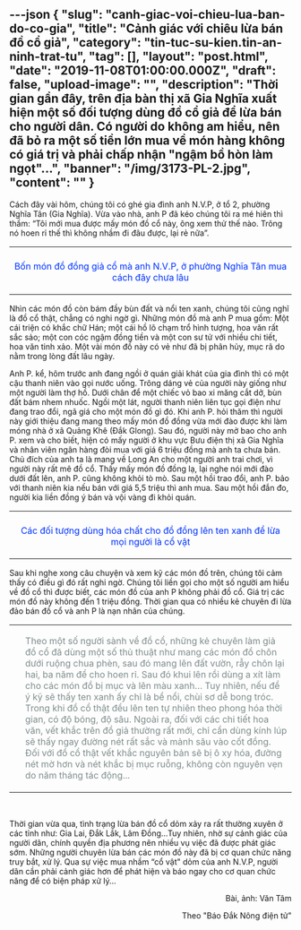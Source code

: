 ---json
{
    "slug": "canh-giac-voi-chieu-lua-ban-do-co-gia",
    "title": "Cảnh giác với chiêu lừa bán đồ cổ giả",
    "category": "tin-tuc-su-kien.tin-an-ninh-trat-tu",
    "tag": [],
    "layout": "post.html",
    "date": "2019-11-08T01:00:00.000Z",
    "draft": false,
    "upload-image": "",
    "description": "Thời gian gần đây, trên địa bàn thị xã Gia Nghĩa xuất hiện một số đối tượng dùng đồ cổ giả để lừa bán cho người dân. Có người do không am hiểu, nên đã bỏ ra một số tiền lớn mua về món hàng không có giá trị và phải chấp nhận \"ngậm bồ hòn làm ngọt\"...",
    "banner": "/img/3173-PL-2.jpg",
    "__content__": ""
}
---
<p>C&aacute;ch đ&acirc;y v&agrave;i h&ocirc;m, ch&uacute;ng t&ocirc;i c&oacute; gh&eacute; gia đ&igrave;nh anh N.V.P, ở tổ 2, phường Nghĩa T&acirc;n (Gia Nghĩa). Vừa v&agrave;o nh&agrave;, anh P đ&atilde; k&eacute;o ch&uacute;ng t&ocirc;i ra m&eacute; hi&ecirc;n th&igrave; thầm: &ldquo;T&ocirc;i mới mua được mấy m&oacute;n đồ cổ n&agrave;y, &ocirc;ng xem thử thế n&agrave;o. Tr&ocirc;ng n&oacute; hoen rỉ thế th&igrave; kh&ocirc;ng nhầm đi đ&acirc;u được, lại rẻ nữa&rdquo;.</p>

<table align="center">
	<tbody>
		<tr>
			<td><img alt="" src="http://www.baodaknong.org.vn/database/image/2019/11/07/3173-PL-1.jpg" /></td>
		</tr>
		<tr>
			<td>
			<p style="text-align:center"><span style="color:#0033ff">Bốn m&oacute;n đồ đồng giả cổ m&agrave; anh N.V.P, ở phường Nghĩa T&acirc;n mua c&aacute;ch đ&acirc;y chưa l&acirc;u</span></p>
			</td>
		</tr>
	</tbody>
</table>

<p>Nh&igrave;n c&aacute;c m&oacute;n đồ c&ograve;n b&aacute;m đầy b&ugrave;n đất v&agrave; nổi ten xanh, ch&uacute;ng t&ocirc;i cũng nghĩ l&agrave; đồ cổ thật, chẳng c&oacute; nghi ngờ g&igrave;. Những m&oacute;n đồ m&agrave; anh P mua gồm: Một c&aacute;i triện c&oacute; khắc chữ H&aacute;n; một c&aacute;i hồ l&ocirc; chạm trổ h&igrave;nh tượng, hoa văn rất sắc sảo; một con c&oacute;c ngậm đồng tiền v&agrave; một con sư tử với nhiều chi tiết, hoa văn tinh xảo. Một v&agrave;i m&oacute;n đồ n&agrave;y c&oacute; vẻ như đ&atilde; bị ph&acirc;n hủy, mục r&atilde; do nằm trong l&ograve;ng đất l&acirc;u ng&agrave;y.</p>

<p>Anh P. kể, h&ocirc;m trước anh đang ngồi ở qu&aacute;n giải kh&aacute;t của gia đ&igrave;nh th&igrave; c&oacute; một cậu thanh ni&ecirc;n v&agrave;o gọi nước uống. Tr&ocirc;ng d&aacute;ng vẻ của người n&agrave;y giống như một người l&agrave;m thợ hồ. Dưới ch&acirc;n để một chiếc vỏ bao xi măng cắt dở, b&ugrave;n đất b&aacute;m nhem nhuốc. Ngồi một l&aacute;t, người thanh ni&ecirc;n li&ecirc;n tục gọi điện như đang trao đổi, ng&atilde; gi&aacute; cho một m&oacute;n đồ g&igrave; đ&oacute;. Khi anh P. hỏi thăm th&igrave; người n&agrave;y giới thiệu đang mang theo mấy m&oacute;n đồ đồng vừa mới đ&agrave;o được khi l&agrave;m m&oacute;ng nh&agrave; ở x&atilde; Quảng Kh&ecirc; (Đắk Glong). Sau đ&oacute;, người n&agrave;y mở bao cho anh P. xem v&agrave; cho biết, hiện c&oacute; mấy người ở khu vực Bưu điện thị x&atilde; Gia Nghĩa v&agrave; nh&acirc;n vi&ecirc;n ng&acirc;n h&agrave;ng đ&ograve;i mua với gi&aacute; 6 triệu đồng m&agrave; anh ta chưa b&aacute;n. Chủ đ&iacute;ch của anh ta l&agrave; mang về Long An cho một người anh trai chơi, v&igrave; người n&agrave;y rất m&ecirc; đồ cổ. Thấy mấy m&oacute;n đồ đồng lạ, lại nghe n&oacute;i mới đ&agrave;o dưới đất l&ecirc;n, anh P. cũng kh&ocirc;ng khỏi t&ograve; m&ograve;. Sau một hồi trao đổi, anh P. bảo với thanh ni&ecirc;n kia nếu b&aacute;n với gi&aacute; 5,5 triệu th&igrave; anh mua. Sau một hồi đắn đo, người kia liền đồng &yacute; b&aacute;n v&agrave; vội v&agrave;ng đi khỏi qu&aacute;n.</p>

<table align="center">
	<tbody>
		<tr>
			<td><img alt="" src="http://www.baodaknong.org.vn/database/image/2019/11/07/3173-PL-2.jpg" /></td>
		</tr>
		<tr>
			<td>
			<p style="text-align:center"><span style="color:#0033ff">C&aacute;c đối tượng d&ugrave;ng h&oacute;a chất cho đồ đồng l&ecirc;n ten xanh để lừa mọi người l&agrave; cổ vật</span></p>
			</td>
		</tr>
	</tbody>
</table>

<p>Sau khi nghe xong c&acirc;u chuyện v&agrave; xem kỹ c&aacute;c m&oacute;n đồ tr&ecirc;n, ch&uacute;ng t&ocirc;i cảm thấy c&oacute; điều g&igrave; đ&oacute; rất nghi ngờ. Ch&uacute;ng t&ocirc;i liền gọi cho một số người am hiểu về đồ cổ th&igrave; được biết, c&aacute;c m&oacute;n đồ của anh P kh&ocirc;ng phải đồ cổ. Gi&aacute; trị c&aacute;c m&oacute;n đồ n&agrave;y kh&ocirc;ng đến 1 triệu đồng. Thời gian qua c&oacute; nhiều kẻ chuy&ecirc;n đi lừa đảo b&aacute;n đồ cổ v&agrave; anh P l&agrave; nạn nh&acirc;n của ch&uacute;ng.</p>

<table align="center" border="0" cellpadding="1" cellspacing="0">
	<tbody>
		<tr>
			<td>&nbsp;</td>
			<td>
			<p><span style="color:#7f8c8d">Theo một số người s&agrave;nh về đồ cổ, những kẻ chuy&ecirc;n l&agrave;m giả đồ cổ đ&atilde; d&ugrave;ng một số thủ thuật như mang c&aacute;c m&oacute;n đồ ch&ocirc;n dưới ruộng chua ph&egrave;n, sau đ&oacute; mang l&ecirc;n đất vườn, rẫy ch&ocirc;n lại hai, ba năm để cho hoen rỉ. Sau đ&oacute;&nbsp;khui l&ecirc;n rồi d&ugrave;ng a x&iacute;t l&agrave;m cho c&aacute;c m&oacute;n đồ bị mục v&agrave; l&ecirc;n m&agrave;u xanh&hellip; Tuy nhi&ecirc;n, nếu để &yacute; kỹ sẽ thấy ten xanh ấy chỉ l&agrave; bề nổi, ch&ugrave;i sơ dễ bong tr&oacute;c. Trong khi đồ cổ thật đều l&ecirc;n ten tự nhi&ecirc;n theo phong h&oacute;a thời gian, c&oacute; độ b&oacute;ng, độ s&acirc;u. Ngo&agrave;i ra, đối với c&aacute;c chi tiết hoa văn, vết khắc tr&ecirc;n đồ giả thường rất mới, chỉ cần d&ugrave;ng k&iacute;nh l&uacute;p sẽ thấy ngay đường n&eacute;t rất sắc v&agrave; mảnh s&acirc;u v&agrave;o cốt đồng. Đối với đồ cổ thật vết khắc nguy&ecirc;n bản sẽ bị &ocirc; xy h&oacute;a, đường n&eacute;t mờ hơn v&agrave; n&eacute;t khắc bị mục ruỗng, kh&ocirc;ng c&ograve;n nguy&ecirc;n vẹn do năm th&aacute;ng t&aacute;c động...</span></p>
			</td>
		</tr>
	</tbody>
</table>

<p>&nbsp;</p>

<p>Thời gian vừa qua, t&igrave;nh trạng lừa b&aacute;n đồ cổ dỏm xảy ra rất thường xuy&ecirc;n ở c&aacute;c tỉnh như: Gia Lai, Đắk Lắk, L&acirc;m Đồng&hellip;Tuy nhi&ecirc;n, nhờ sự cảnh gi&aacute;c của người d&acirc;n, ch&iacute;nh quyền địa phương n&ecirc;n nhiều vụ việc đ&atilde; được ph&aacute;t gi&aacute;c sớm. Những người chuy&ecirc;n lừa b&aacute;n c&aacute;c m&oacute;n đồ n&agrave;y đ&atilde; bị cơ quan chức năng truy bắt, xử l&yacute;. Qua sự việc mua nhầm &ldquo;cổ vật&quot; dỏm của anh N.V.P, người d&acirc;n cần phải cảnh gi&aacute;c hơn để ph&aacute;t hiện v&agrave; b&aacute;o ngay cho cơ quan chức năng để c&oacute; biện ph&aacute;p xử l&yacute;...</p>

<p style="text-align:right">B&agrave;i, ảnh: Văn T&acirc;m</p>

<p style="text-align:right">Theo&nbsp;&quot;B&aacute;o Đắk N&ocirc;ng điện tử&quot;</p>
